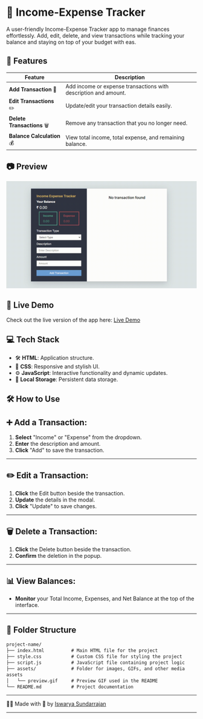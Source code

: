 # 💸 Income-Expense Tracker

A user-friendly Income-Expense Tracker app to manage finances effortlessly. Add, edit, delete, and view transactions while tracking your balance and staying on top of your budget with eas.

## 🧩 Features

| Feature                  | Description                                                                               |
|--------------------------|-------------------------------------------------------------------------------------------|
| **Add Transaction** 📝   | Add income or expense transactions with description and amount.                           |
| **Edit Transactions** ✏️ | Update/edit your transaction details easily.                                                   |
| **Delete Transactions** 🗑️ | Remove any transaction that you no longer need.                                           |
| **Balance Calculation** 💰 | View total income, total expense, and remaining balance.                                 |


## 📷 **Preview**

<div>
<img src="./assets/preview.gif" alt="To-Do App Screenshot" width="600px"  />
</div>

## 🚀 Live Demo

Check out the live version of the app here: [Live Demo](https://iswarya-s26.github.io/Income-expense-Tracker/)



## 💻 **Tech Stack**

- 🛠️ **HTML**: Application structure.
- 🎨 **CSS**: Responsive and stylish UI.
- ⚙️ **JavaScript**: Interactive functionality and dynamic updates.
- 📂 **Local Storage**: Persistent data storage.

## 🛠️ How to Use

## ➕ Add a Transaction:
1. **Select** "Income" or "Expense" from the dropdown.
2. **Enter** the description and amount.
3. **Click** "Add" to save the transaction.

---

## ✏️ Edit a Transaction:
1. **Click** the Edit button beside the transaction.
2. **Update** the details in the modal.
3. **Click** "Update" to save changes.

---

## 🗑️ Delete a Transaction:
1. **Click** the Delete button beside the transaction.
2. **Confirm** the deletion in the popup.

---
## 📊 View Balances:
- **Monitor** your Total Income, Expenses, and Net Balance at the top of the interface.


---

## 📂 Folder Structure  

```plaintext
project-name/
├── index.html          # Main HTML file for the project
├── style.css           # Custom CSS file for styling the project
├── script.js           # JavaScript file containing project logic
├── assets/             # Folder for images, GIFs, and other media assets
│   └── preview.gif     # Preview GIF used in the README
└── README.md           # Project documentation
```
---

👨‍💻 Made with 💖 by <a href="https://www.linkedin.com/in/iswarya26/">Iswarya Sundarrajan</a>

---
